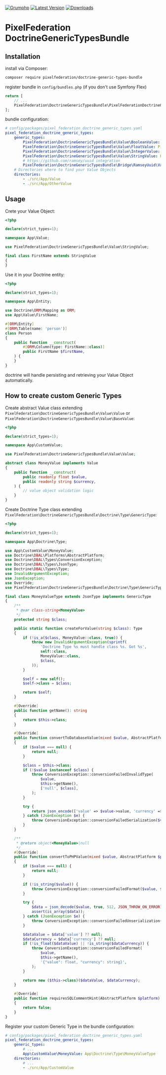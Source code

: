[![Grumphp](https://github.com/pixelfederation/doctrine-generic-types-bundle/actions/workflows/grumphp.yaml/badge.svg)](https://github.com/pixelfederation/doctrine-generic-types-bundle/actions/workflows/grumphp.yaml)
[![Latest Version](https://img.shields.io/packagist/v/pixelfederation/doctrine-generic-types-bundle.svg)](https://packagist.org/packages/pixelfederation/doctrine-generic-types-bundle)
[![Downloads](https://img.shields.io/packagist/dm/pixelfederation/doctrine-generic-types-bundley)](https://packagist.org/packages/pixelfederation/doctrine-generic-types-bundle)

[//]: # ([![Code Coverage]&#40;https://codecov.io/gh/pixelfederation/doctrine-generic-types-bundle/branch/master/graph/badge.svg?token=77JIFYSUC5&#41;]&#40;https://codecov.io/gh/pixelfederation/doctrine-generic-types-bundle&#41;)

# PixelFederation DoctrineGenericTypesBundle

## Installation

install via Composer:

```bash
composer require pixelfederation/doctrine-generic-types-bundle
```

register bundle in `config/bundles.php` (if you don't use Symfony Flex)

```php
return [
    // ...
    PixelFederation\DoctrineGenericTypesBundle\PixelFederationDoctrineGenericTypesBundle::class => ['all' => true],
];
```

bundle configuration:

```yaml
# config/packages/pixel_federation_doctrine_generic_types.yaml
pixel_federation_doctrine_generic_types:
    generic_types:
        PixelFederation\DoctrineGenericTypesBundle\Value\BooleanValue: PixelFederation\DoctrineGenericTypesBundle\Doctrine\Type\BooleanValueType
        PixelFederation\DoctrineGenericTypesBundle\Value\FloatValue: PixelFederation\DoctrineGenericTypesBundle\Doctrine\Type\FloatValueType
        PixelFederation\DoctrineGenericTypesBundle\Value\IntegerValue: PixelFederation\DoctrineGenericTypesBundle\Doctrine\Type\IntegerValueType
        PixelFederation\DoctrineGenericTypesBundle\Value\StringValue: PixelFederation\DoctrineGenericTypesBundle\Doctrine\Type\StringValueType
        # https://github.com/ramsey/uuid integration
        PixelFederation\DoctrineGenericTypesBundle\Bridge\RamseyUuid\Value\UuidValue: PixelFederation\DoctrineGenericTypesBundle\Bridge\RamseyUuid\Doctrine\Type\UuidValueType
    # Directories where to find your Value Objects
    directories:
        - ./src/App/Value
        - ./src/App/OtherValue
```

## Usage

Crete your Value Object:

```php
<?php

declare(strict_types=1);

namespace App\Value;

use PixelFederation\DoctrineGenericTypesBundle\Value\StringValue;

final class FirstName extends StringValue
{
}
```

Use it in your Doctrine entity:

```php
<?php

declare(strict_types=1);

namespace App\Entity;

use Doctrine\ORM\Mapping as ORM;
use App\Value\FirstName;

#[ORM\Entity]
#[ORM\Table(name: 'person')]
class Person
{
    public function __construct(
        #[ORM\Column(type: FirstName::class)]
        public FirstName $firstName,
    ) {
    }
}
```

doctrine will handle persisting and retrieving your Value Object automatically.

## How to create custom Generic Types

Create abstract Value class extending `PixelFederation\DoctrineGenericTypesBundle\Value\Value` or `PixelFederation\DoctrineGenericTypesBundle\Value\BaseValue`:

```php
<?php

declare(strict_types=1);

namespace App\CustomValue;

use PixelFederation\DoctrineGenericTypesBundle\Value\Value;

abstract class MoneyValue implements Value
{
    public function __construct(
        public readonly float $value,
        public readonly string $currency,
    ) {
        // value object validation logic
    }
}
```

Create Doctrine Type class extending `PixelFederation\DoctrineGenericTypesBundle\Doctrine\Type\GenericType`:

```php
<?php

declare(strict_types=1);

namespace App\Doctrine\Type;

use App\CustomValue\MoneyValue;
use Doctrine\DBAL\Platforms\AbstractPlatform;
use Doctrine\DBAL\Types\ConversionException;
use Doctrine\DBAL\Types\JsonType;
use Doctrine\DBAL\Types\Type;
use InvalidArgumentException;
use JsonException;
use Override;
use PixelFederation\DoctrineGenericTypesBundle\Doctrine\Type\GenericType;

final class MoneyValueType extends JsonType implements GenericType
{
    /**
     * @var class-string<MoneyValue>
     */
    protected string $class;

    public static function createForValue(string $class): Type
    {
        if (!is_a($class, MoneyValue::class, true)) {
            throw new InvalidArgumentException(sprintf(
                'Doctrine Type %s must handle class %s. Got %s',
                self::class,
                MoneyValue::class,
                $class,
            ));
        }

        $self = new self();
        $self->class = $class;

        return $self;
    }

    #[Override]
    public function getName(): string
    {
        return $this->class;
    }

    #[Override]
    public function convertToDatabaseValue(mixed $value, AbstractPlatform $platform): ?string
    {
        if ($value === null) {
            return null;
        }

        $class = $this->class;
        if (!$value instanceof $class) {
            throw ConversionException::conversionFailedInvalidType(
                $value,
                $this->getName(),
                ['null', $class],
            );
        }

        try {
            return json_encode(['value' => $value->value, 'currency' => $value->currency], JSON_THROW_ON_ERROR);
        } catch (JsonException $e) {
            throw ConversionException::conversionFailedSerialization($value, 'json', $e->getMessage());
        }
    }

    /**
     * @return object<MoneyValue>|null
     */
    #[Override]
    public function convertToPHPValue(mixed $value, AbstractPlatform $platform): mixed
    {
        if ($value === null) {
            return null;
        }

        if (!is_string($value)) {
            throw ConversionException::conversionFailedFormat($value, $this->getName(), 'json');
        }

        try {
            $data = json_decode($value, true, 512, JSON_THROW_ON_ERROR);
            assert(is_array($data));
        } catch (JsonException $e) {
            throw ConversionException::conversionFailedUnserialization($value, $e->getMessage());
        }

        $dataValue = $data['value'] ?? null;
        $dataCurrency = $data['currency'] ?? null;
        if (!is_float($dataValue) || !is_string($dataCurrency)) {
            throw ConversionException::conversionFailedFormat(
                $value,
                $this->getName(),
                '{"value": float, "currency": string}',
            );
        }

        return new ($this->class)($dataValue, $dataCurrency);
    }

    #[Override]
    public function requiresSQLCommentHint(AbstractPlatform $platform): bool
    {
        return false;
    }
}
```

Register your custom Generic Type in the bundle configuration:

```yaml
# config/packages/pixel_federation_doctrine_generic_types.yaml
pixel_federation_doctrine_generic_types:
    generic_types:
        # ...
        App\CustomValue\MoneyValue: App\Doctrine\Type\MoneyValueType
    directories:
        # ...
        - ./src/App/CustomValue
```
